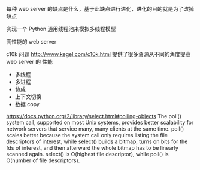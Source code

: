 每种 web server 的缺点是什么，基于此缺点进行进化，进化的目的就是为了改掉缺点

实现一个 Python 通用线程池来模拟多线程模型

高性能的 web server 

c10k 问题 http://www.kegel.com/c10k.html 提供了很多资源从不同的角度提高 web server 的 性能

- 多线程
- 多进程
- 协成
- 上下文切换
- 数据 copy


https://docs.python.org/2/library/select.html#polling-objects
The poll() system call, supported on most Unix systems, provides better scalability for network servers that service many, many clients at the same time. poll() scales better because the system call only requires listing the file descriptors of interest, while select() builds a bitmap, turns on bits for the fds of interest, and then afterward the whole bitmap has to be linearly scanned again. select() is O(highest file descriptor), while poll() is O(number of file descriptors).